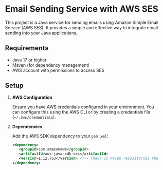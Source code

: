 # Email Sending Service with AWS SES

This project is a Java service for sending emails using Amazon Simple Email Service (AWS SES). It provides a simple and effective way to integrate email sending into your Java applications.

## Requirements

- Java 17 or higher
- Maven (for dependency management)
- AWS account with permissions to access SES

## Setup

1. **AWS Configuration**

   Ensure you have AWS credentials configured in your environment. You can configure this using the AWS CLI or by creating a credentials file (`~/.aws/credentials`).

2. **Dependencies**

   Add the AWS SDK dependency to your `pom.xml`:

   ```xml
   <dependency>
      <groupId>com.amazonaws</groupId>
      <artifactId>aws-java-sdk-ses</artifactId>
      <version>1.12.763</version> <!-- Check in Maven repositories the last version -->
   </dependency>